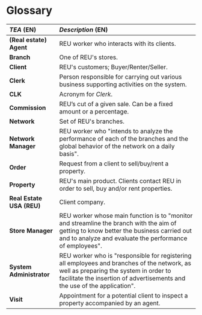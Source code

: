 # Glossary


| **_TEA_** (EN)                      | **_Description_** (EN)                                                                                                                                                                                                       |                                       
|:------------------------------------|:-----------------------------------------------------------------------------------------------------------------------------------------------------------------------------------------------------------------------------|
| **(Real estate) Agent**             | REU worker who interacts with its clients.                                                                                                                                                                                   |
| **Branch**                          | One of REU's stores.                                                                                                                                                                                                         |
| **Client** | REU's customers; Buyer/Renter/Seller.                                                                                                                                                                                        |
| **Clerk**                           | Person responsible for carrying out various business supporting activities on the system.                                                                                                                                    |
| **CLK**                             | Acronym for _Clerk_.                                                                                                                                                                                                         |
| **Commission**                      | REU’s cut of a given sale. Can be a fixed amount or a percentage.                                                                                                                                                            |
| **Network**                         | Set of REU's branches.                                                                                                                                                                                                       |
| **Network Manager**                 | REU worker who "intends to analyze the performance of each of the branches and the global behavior of the network on a daily basis".                                                                                         |
| **Order**                           | Request from a client to sell/buy/rent a property.                                                                                                                                                                           |
| **Property**                        | REU's main product. Clients contact REU in order to sell, buy and/or rent properties.                                                                                                                                        |
| **Real Estate USA (REU)**           | Client company.                                                                                                                                                                                                              |
| **Store Manager**                   | REU worker whose main function is to "monitor and streamline the branch with the aim of getting to know better the business carried out and to analyze and evaluate the performance of employees".                           |
| **System Administrator**            | REU worker who is "responsible for  registering all employees and branches of the network, as well as preparing the system in order to facilitate the insertion of advertisements and the use of the application".            |
| **Visit**                           | Appointment for a potential client to inspect a property accompanied by an agent.                                                                                                                                            |


